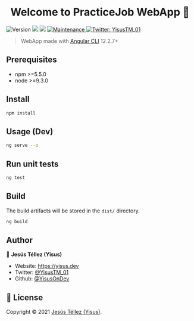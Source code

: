 <h1 align="center">Welcome to PracticeJob WebApp 👋</h1>
<p>
  <img alt="Version" src="https://img.shields.io/badge/version-0.0.1-blue.svg?cacheSeconds=2592000" />
  <img src="https://img.shields.io/badge/npm-%3E%3D5.5.0-blue.svg" />
  <img src="https://img.shields.io/badge/node-%3E%3D9.3.0-blue.svg" />
  <a href="https://github.com/kefranabg/readme-md-generator/graphs/commit-activity" target="_blank">
    <img alt="Maintenance" src="https://img.shields.io/badge/Maintained%3F-yes-green.svg" />
  </a>
  <a href="https://twitter.com/YisusTM\_01" target="_blank">
    <img alt="Twitter: YisusTM_01" src="https://img.shields.io/twitter/follow/YisusTM_01.svg?style=social" />
  </a>
</p>

> WebApp made with [Angular CLI](https://github.com/angular/angular-cli) 12.2.7+

## Prerequisites

- npm >=5.5.0
- node >=9.3.0

## Install

```sh
npm install
```

## Usage (Dev)

```sh
ng serve --o
```

## Run unit tests

```sh
ng test
```

## Build
The build artifacts will be stored in the `dist/` directory.

```sh
ng build
```

## Author

👤 **Jesús Téllez (Yisus)**

* Website: https://yisus.dev
* Twitter: [@YisusTM\_01](https://twitter.com/YisusTM\_01)
* Github: [@YisusOnDev](https://github.com/YisusOnDev)

## 📝 License
Copyright © 2021 [Jesús Téllez (Yisus)](https://github.com/YisusOnDev).<br />
